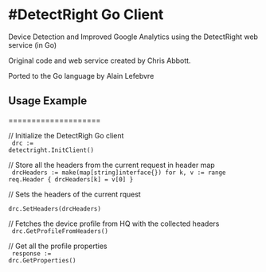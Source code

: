 #DetectRight Go Client
====================

Device Detection and Improved Google Analytics using the DetectRight web service (in Go)

Original code and web service created by Chris Abbott.

Ported to the Go language by Alain Lefebvre



## Usage Example
====================

// Initialize the DetectRigh Go client<br/>
<code>
drc := detectright.InitClient()
</code><br/>

// Store all the headers from the current request in header map<br/>
<code>
drcHeaders := make(map[string]interface{})
for k, v := range req.Header {
  drcHeaders[k] = v[0]
}
</code><br/>

// Sets the headers of the current rquest<br/>
<code>
drc.SetHeaders(drcHeaders)
</code><br/>

// Fetches the device profile from HQ with the collected headers<br/>
<code>
drc.GetProfileFromHeaders()
</code><br/>

// Get all the profile properties<br/>
<code>
response := drc.GetProperties()
</code><br/>

